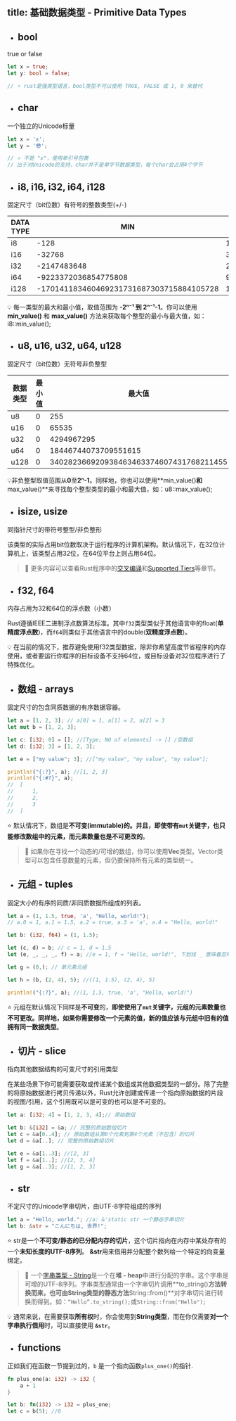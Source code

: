 title: 基础数据类型 - Primitive Data Types
---

- ## bool
true or false

```rust
let x = true;
let y: bool = false;

// ⭐️ rust是强类型语言，bool类型不可以使用 TRUE, FALSE 或 1, 0 来替代
```


- ## char
一个独立的Unicode标量

```rust
let x = 'x';
let y = '😎';

// ⭐️ 不是 "x"，使用单引号包裹
// 出于对Unicode的支持，char并不是单字节数据类型，每个char会占用4个字节
```


- ## i8, i16, i32, i64, i128
固定尺寸（bit位数）有符号的整数类型(+/-)

| DATA TYPE | MIN                                      | MAX                                     |
| --------- | ---------------------------------------- | --------------------------------------- |
| i8        | -128                                     | 127                                     |
| i16       | -32768                                   | 32767                                   |
| i32       | -2147483648                              | 2147483647                              |
| i64       | -9223372036854775808                     | 9223372036854775807                     |
| i128      | -170141183460469231731687303715884105728 | 170141183460469231731687303715884105727 |

💡 每一类型的最大和最小值，取值范围为 **-2ⁿ⁻¹ 到 2ⁿ⁻¹-1**。你可以使用 **min_value()** 和 **max_value()** 方法来获取每个整型的最小与最大值，如：i8::min_value();


- ## u8, u16, u32, u64, u128
固定尺寸（bit位数）无符号非负整型

| 数据类型   | 最小值 | 最大值                                 |
| --------- | --- | --------------------------------------- |
| u8        | 0   | 255                                     |
| u16       | 0   | 65535                                   |
| u32       | 0   | 4294967295                              |
| u64       | 0   | 18446744073709551615                    |
| u128      | 0   | 340282366920938463463374607431768211455 |

💡非负整型取值范围从**0**至**2ⁿ-1**。同样地，你也可以使用**min_value()**和**max_value()**来寻找每个整型类型的最小和最大值，如：u8::max_value();


- ## isize, usize
同指针尺寸的带符号整型/非负整形

该类型的实际占用bit位数取决于运行程序的计算机架构。默认情况下，在32位计算机上，该类型占用32位，在64位平台上则占用64位。

> 🔎 更多内容可以查看Rust程序中的[交叉编译](https://github.com/rust-lang/rustup.rs#cross-compilation)和[Supported Tiers](https://forge.rust-lang.org/platform-support.html)等章节。


- ## f32, f64
内存占用为32和64位的浮点数（小数）

Rust遵循IEEE二进制浮点数算法标准。其中`f32`类型类似于其他语言中的float(**单精度浮点数**)，而`f64`则类似于其他语言中的double(**双精度浮点数**)。

💡 在当前的情况下，推荐避免使用f32类型数据，除非你希望高度节省程序的内存使用，或者要运行你程序的目标设备不支持64位，或目标设备对32位程序进行了特殊优化。


- ## 数组 - arrays
固定尺寸的包含同质数据的有序数据容器。

```rust
let a = [1, 2, 3]; // a[0] = 1, a[1] = 2, a[2] = 3
let mut b = [1, 2, 3];

let c: [i32; 0] = []; //[Type; NO of elements] -> [] /空数组
let d: [i32; 3] = [1, 2, 3];

let e = ["my value"; 3]; //["my value", "my value", "my value"];

println!("{:?}", a); //[1, 2, 3]
println!("{:#?}", a);
//  [
//      1,
//      2,
//      3
//  ]
```

⭐️ 默认情况下，数组是**不可变(immutable)**的。并且，即使**带有`mut`关键字，也只能修改数组中的元素，而元素数量也是不可更改的**。

> 🔎 如果你在寻找一个动态的/可增的数组，你可以使用**Vec**类型。Vector类型可以包含任意数量的元素，但仍要保持所有元素的类型统一。


- ## 元组 - tuples
固定大小的有序的同质/非同质数据所组成的列表。

```rust
let a = (1, 1.5, true, 'a', "Hello, world!");
// a.0 = 1, a.1 = 1.5, a.2 = true, a.3 = 'a', a.4 = "Hello, world!"

let b: (i32, f64) = (1, 1.5);

let (c, d) = b; // c = 1, d = 1.5
let (e, _, _, _, f) = a; //e = 1, f = "Hello, world!", 下划线 _ 意味着忽略该位置关联的元素

let g = (0,); // 单元素元组

let h = (b, (2, 4), 5); //((1, 1.5), (2, 4), 5)

println!("{:?}", a); //(1, 1.5, true, 'a', "Hello, world!")
```

⭐️ 元组在默认情况下同样是**不可变**的，**即使使用了`mut`关键字，元组的元素数量也不可更改。同样地，如果你需要修改一个元素的值，新的值应该与元组中旧有的值拥有同一数据类型**。


- ## 切片 - slice
指向其他数据结构的可变尺寸的引用类型

在某些场景下你可能需要获取或传递某个数组或其他数据类型的一部分。除了完整的将原始数据进行拷贝传递以外，Rust允许创建或传递一个指向原始数据的片段的视图/引用，这个引用既可以是可变的也可以是不可变的。 

```rust
let a: [i32; 4] = [1, 2, 3, 4];// 原始数组

let b: &[i32] = &a; // 完整的原始数组切片
let c = &a[0..4]; // 原始数组从第0个元素到第4个元素（不包含）的切片
let d = &a[..]; // 完整的原始数组切片

let e = &a[1..3]; //[2, 3]
let f = &a[1..]; //[2, 3, 4]
let g = &a[..3]; //[1, 2, 3]
```


- ## str
不定尺寸的Unicode字串切片，由UTF-8字符组成的序列

```rust
let a = "Hello, world."; //a: &'static str 一个静态字串切片
let b: &str = "こんにちは, 世界!";
```

⭐️  str是一个**不可变/静态的已分配内存的切片**，这个切片指向在内存中某处存有的一个**未知长度的UTF-8序列**。 **&str**用来借用并分配整个数列给一个特定的向变量绑定。

> 🔎 一个[字串类型 - String](https://doc.rust-lang.org/std/string/struct.String.html)是一个在**堆 - heap**中进行分配的字串。这个字串是可增的UTF-8序列。字串类型通常由一个字串切片调用**to_string()**方法转换而来，也可由String类型的静态方法**String::from()**对字串切片进行转换而得到。如：`“Hello”.to_string();`或`String::from("Hello");`

💡 通常来说，在需要获取**所有权**时，你会使用到**String类型**，而在你仅需要**对一个字串执行借用**时，可以直接使用 **`&str`**。

- ## functions
正如我们在函数一节提到过的，`b` 是一个指向函数`plus_one()`的指针.

```rust
fn plus_one(a: i32) -> i32 {
    a + 1
}

let b: fn(i32) -> i32 = plus_one;
let c = b(5); //6
```
